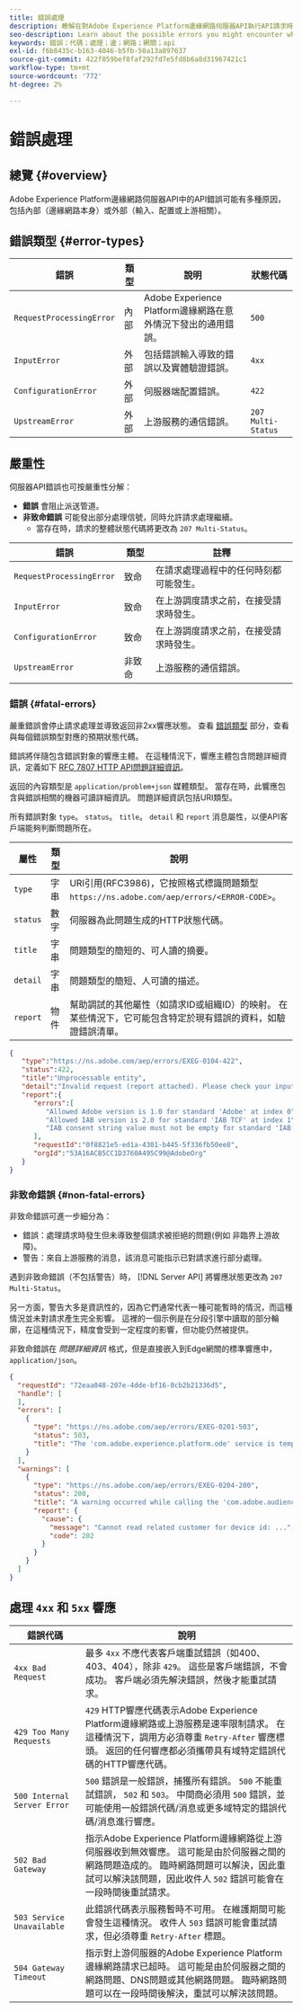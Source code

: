 ```yaml
---
title: 錯誤處理
description: 瞭解在對Adobe Experience Platform邊緣網路伺服器API執行API請求時可能遇到的錯誤。
seo-description: Learn about the possible errors you might encounter when performing API requests to the Adobe Experience Platform Edge Network Server API.
keywords: 錯誤；代碼；處理；邊；網路；網關；api
exl-id: f6b8435c-b163-4046-b5fb-50a13a897637
source-git-commit: 422f859bef8faf292fd7e5fd8b6a8d31967421c1
workflow-type: tm+mt
source-wordcount: '772'
ht-degree: 2%

---
```


# 錯誤處理

## 總覽 {#overview}

Adobe Experience Platform邊緣網路伺服器API中的API錯誤可能有多種原因，包括內部（邊緣網路本身）或外部（輸入、配置或上游相關）。

## 錯誤類型 {#error-types}

| 錯誤 | 類型 | 說明 | 狀態代碼 |
| --- | --- | --- | --- |
| `RequestProcessingError` | 內部 | Adobe Experience Platform邊緣網路在意外情況下發出的通用錯誤。 | `500` |
| `InputError` | 外部 | 包括錯誤輸入導致的錯誤以及實體驗證錯誤。 | `4xx` |
| `ConfigurationError` | 外部 | 伺服器端配置錯誤。 | `422` |
| `UpstreamError` | 外部 | 上游服務的通信錯誤。 | `207 Multi-Status` |

## 嚴重性

伺服器API錯誤也可按嚴重性分解：

* **錯誤** 會阻止派送管道。
* **非致命錯誤** 可能發出部分處理信號，同時允許請求處理繼續。
   * 當存在時，請求的整體狀態代碼將更改為 `207 Multi-Status`。

| 錯誤 | 類型 | 註釋 |
| --- | --- | --- |
| `RequestProcessingError` | 致命 | 在請求處理過程中的任何時刻都可能發生。 |
| `InputError` | 致命 | 在上游調度請求之前，在接受請求時發生。 |
| `ConfigurationError` | 致命 | 在上游調度請求之前，在接受請求時發生。 |
| `UpstreamError` | 非致命 | 上游服務的通信錯誤。 |

### 錯誤 {#fatal-errors}

嚴重錯誤會停止請求處理並導致返回非2xx響應狀態。 查看 [錯誤類型](#error-types) 部分，查看與每個錯誤類型對應的預期狀態代碼。

錯誤將伴隨包含錯誤對象的響應主體。 在這種情況下，響應主體包含問題詳細資訊，定義如下 [RFC 7807 HTTP API問題詳細資訊](https://tools.ietf.org/html/rfc7807)。

返回的內容類型是 `application/problem+json` 媒體類型。 當存在時，此響應包含與錯誤相關的機器可讀詳細資訊。 問題詳細資訊包括URI類型。

所有錯誤對象 `type`。 `status`。 `title`。 `detail` 和 `report` 消息屬性，以便API客戶端能夠判斷問題所在。

| 屬性 | 類型 | 說明 |
| -------- | ------ | ----------- |
| `type` | 字串 | URI引用(RFC3986)，它按照格式標識問題類型 `https://ns.adobe.com/aep/errors/<ERROR-CODE>`。 |
| `status` | 數字 | 伺服器為此問題生成的HTTP狀態代碼。 |
| `title` | 字串 | 問題類型的簡短的、可人讀的摘要。 |
| `detail` | 字串 | 問題類型的簡短、人可讀的描述。 |
| `report` | 物件 | 幫助調試的其他屬性（如請求ID或組織ID）的映射。 在某些情況下，它可能包含特定於現有錯誤的資料，如驗證錯誤清單。 |

```json
{
   "type":"https://ns.adobe.com/aep/errors/EXEG-0104-422",
   "status":422,
   "title":"Unprocessable entity",
   "detail":"Invalid request (report attached). Please check your input and try again.",
   "report":{
      "errors":[
         "Allowed Adobe version is 1.0 for standard 'Adobe' at index 0",
         "Allowed IAB version is 2.0 for standard 'IAB TCF' at index 1",
         "IAB consent string value must not be empty for standard 'IAB TCF' at index 1"
      ],
      "requestId":"0f8821e5-ed1a-4301-b445-5f336fb50ee8",
      "orgId":"53A16ACB5CC1D3760A495C99@AdobeOrg"
   }
}
```

### 非致命錯誤 {#non-fatal-errors}

非致命錯誤可進一步細分為：

* 錯誤：處理請求時發生但未導致整個請求被拒絕的問題(例如 非臨界上游故障)。
* 警告：來自上游服務的消息，該消息可能指示已對請求進行部分處理。

遇到非致命錯誤（不包括警告）時， [!DNL Server API] 將響應狀態更改為 `207 Multi-Status`。

另一方面，警告大多是資訊性的，因為它們通常代表一種可能暫時的情況，而這種情況並未對請求產生完全影響。 這裡的一個示例是在分段引擎中讀取的部分輪廓，在這種情況下，精度會受到一定程度的影響，但功能仍然被提供。

非致命錯誤在 _問題詳細資訊_ 格式，但是直接嵌入到Edge網關的標準響應中， `application/json`。

```json
{
  "requestId": "72eaa048-207e-4dde-bf16-0cb2b21336d5",
  "handle": [
  ],
  "errors": [
    {
      "type": "https://ns.adobe.com/aep/errors/EXEG-0201-503",
      "status": 503,
      "title": "The 'com.adobe.experience.platform.ode' service is temporarily unable to serve this request. Please try again later."
    }
  ],
  "warnings": [
    {
      "type": "https://ns.adobe.com/aep/errors/EXEG-0204-200",
      "status": 200,
      "title": "A warning occurred while calling the 'com.adobe.audiencemanager' service for this request.",
      "report": {
        "cause": {
          "message": "Cannot read related customer for device id: ...",
          "code": 202
        }
      }
    }
  ]
}
```

## 處理 `4xx` 和 `5xx` 響應


| 錯誤代碼 | 說明 |
|---|---|
| `4xx Bad Request` | 最多 `4xx` 不應代表客戶端重試錯誤（如400、403、404），除非 `429`。 這些是客戶端錯誤，不會成功。 客戶端必須先解決錯誤，然後才能重試請求。 |
| `429 Too Many Requests` | `429` HTTP響應代碼表示Adobe Experience Platform邊緣網路或上游服務是速率限制請求。 在這種情況下，調用方必須尊重 `Retry-After` 響應標頭。 返回的任何響應都必須攜帶具有域特定錯誤代碼的HTTP響應代碼。 |
| `500 Internal Server Error` | `500` 錯誤是一般錯誤，捕獲所有錯誤。 `500` 不能重試錯誤， `502` 和 `503`。 中間商必須用 `500` 錯誤，並可能使用一般錯誤代碼/消息或更多域特定的錯誤代碼/消息進行響應。 |
| `502 Bad Gateway` | 指示Adobe Experience Platform邊緣網路從上游伺服器收到無效響應。 這可能是由於伺服器之間的網路問題造成的。 臨時網路問題可以解決，因此重試可以解決該問題，因此收件人 `502` 錯誤可能會在一段時間後重試請求。 |
| `503 Service Unavailable` | 此錯誤代碼表示服務暫時不可用。 在維護期間可能會發生這種情況。 收件人 `503` 錯誤可能會重試請求，但必須尊重 `Retry-After` 標題。 |
| `504 Gateway Timeout` | 指示對上游伺服器的Adobe Experience Platform邊緣網路請求已超時。 這可能是由於伺服器之間的網路問題、DNS問題或其他網路問題。 臨時網路問題可以在一段時間後解決，重試可以解決該問題。 |
